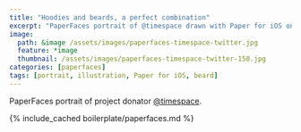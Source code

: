 ```yaml
---
title: "Hoodies and beards, a perfect combination"
excerpt: "PaperFaces portrait of @timespace drawn with Paper for iOS on an iPad."
image: 
  path: &image /assets/images/paperfaces-timespace-twitter.jpg 
  feature: *image
  thumbnail: /assets/images/paperfaces-timespace-twitter-150.jpg
categories: [paperfaces]
tags: [portrait, illustration, Paper for iOS, beard]
---
```


PaperFaces portrait of project donator [@timespace](https://twitter.com/timespace).

{% include_cached boilerplate/paperfaces.md %}
